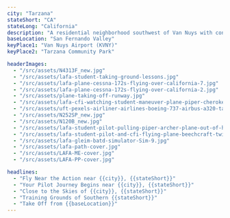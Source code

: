 ```yaml
---
city: "Tarzana"
stateShort: "CA"
stateLong: "California"
description: "A residential neighborhood southwest of Van Nuys with convenient access to aviation hubs in the Valley."
baseLocation: "San Fernando Valley"
keyPlace1: "Van Nuys Airport (KVNY)"
keyPlace2: "Tarzana Community Park"

headerImages:
  - "/src/assets/N4313F_new.jpg"
  - "/src/assets/lafa-student-taking-ground-lessons.jpg"
  - "/src/assets/lafa-plane-cessna-172s-flying-over-california-7.jpg"
  - "/src/assets/lafa-plane-cessna-172s-flying-over-california-2.jpg"
  - "/src/assets/plane-taking-off-runway.jpg"
  - "/src/assets/lafa-cfi-watching-student-maneuver-plane-piper-cherokee-outside-hangar.jpg"
  - "/src/assets/uft-pexels-airliner-airlines-boeing-737-airbus-a320-taking-off-runway.jpg"
  - "/src/assets/N252SP_new.jpg"
  - "/src/assets/N120B_new.jpg"
  - "/src/assets/lafa-student-pilot-pulling-piper-archer-plane-out-of-hangar-2.jpg"
  - "/src/assets/lafa-student-pilot-and-cfi-flying-plane-beechcraft-twin-engine-4.jpg"
  - "/src/assets/lafa-gleim-batd-simulator-Sim-9.jpg"
  - "/src/assets/lafa-path-cover.jpg"
  - "/src/assets/LAFA-ME-cover.jpg"
  - "/src/assets/LAFA-PP-cover.jpg"

headlines:
  - "Fly Near the Action near {{city}}, {{stateShort}}"
  - "Your Pilot Journey Begins near {{city}}, {{stateShort}}"
  - "Close to the Skies of {{city}}, {{stateShort}}"
  - "Training Grounds of Southern {{stateShort}}"
  - "Take Off from {{baseLocation}}"
---
```

